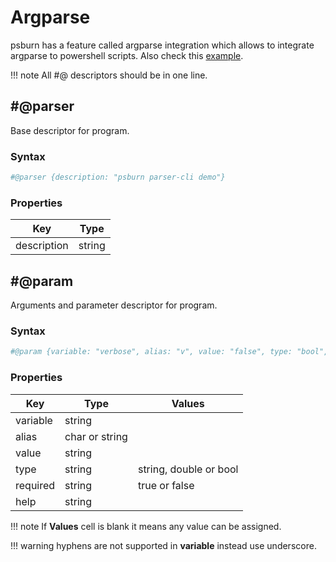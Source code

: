 # Argparse

psburn has a feature called argparse integration which allows to integrate argparse to powershell scripts. Also check this [example](/psburn/gettingstarted/argparseintegration/).

!!! note
	All #@ descriptors should be in one line.

## #@parser

Base descriptor for program.

### Syntax

```ps1
#@parser {description: "psburn parser-cli demo"}
```

### Properties

| Key         | Type       |
|-------------|------------|
| description | string     |

## #@param

Arguments and parameter descriptor for program.

### Syntax

```ps1
#@param {variable: "verbose", alias: "v", value: "false", type: "bool", required: "false", help: "enable or disable logging"}
```

### Properties

| Key      | Type           | Values                 |
|----------|----------------|------------------------|
| variable | string         |                        |
| alias    | char or string |                        |
| value    | string         |                        |
| type     | string         | string, double or bool |
| required | string         | true or false          |
| help     | string         |                        |

!!! note
	If **Values** cell is blank it means any value can be assigned.

!!! warning
	hyphens are not supported in **variable** instead use underscore.
